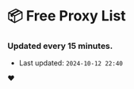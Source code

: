 # :package: Free Proxy List
### Updated every 15 minutes.

- Last updated: `2024-10-12 22:40`

:heart:
